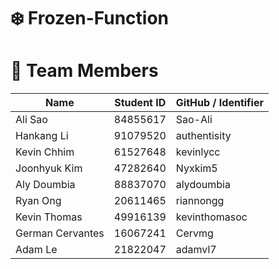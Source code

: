 # ❄️ Frozen-Function

# 👥 Team Members

| Name             | Student ID | GitHub / Identifier |
|------------------|------------|---------------------|
| Ali Sao          |  84855617  | Sao-Ali             |
| Hankang Li       |  91079520  | authentisity        |
| Kevin Chhim      |  61527648  | kevinlycc           |
| Joonhyuk Kim     |  47282640  | Nyxkim5             |
| Aly Doumbia      |  88837070  | alydoumbia          |
| Ryan Ong         |  20611465  | riannongg           |
| Kevin Thomas     |  49916139  | kevinthomasoc       |
| German Cervantes |  16067241  | Cervmg              |
| Adam Le          |  21822047  | adamvl7             |